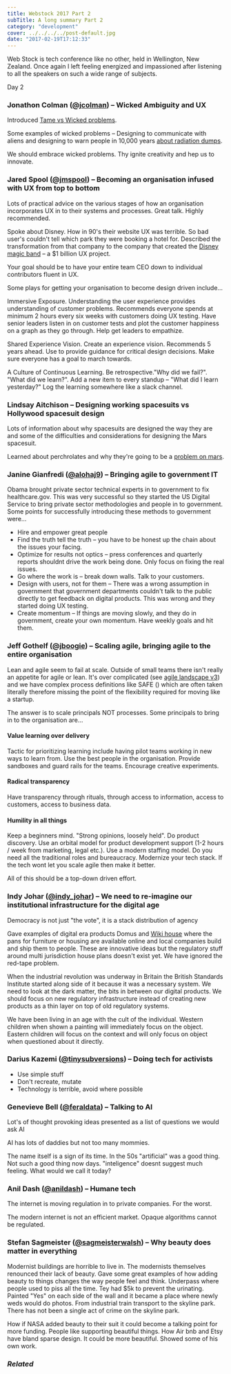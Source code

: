 ```yaml
---
title: Webstock 2017 Part 2
subTitle: A long summary Part 2
category: "development"
cover: ../../../../post-default.jpg
date: "2017-02-19T17:12:33"
---
```


Web Stock is tech conference like no other, held in Wellington, New Zealand. Once again I left feeling energized and impassioned after listening to all the speakers on such a wide range of subjects.

Day 2

### Jonathon Colman ([@jcolman][12]) – Wicked Ambiguity and UX

Introduced [Tame vs Wicked problems][13].

Some examples of wicked problems – Designing to communicate with aliens  and designing to warn people in 10,000 years [about radiation dumps][14].

We should embrace wicked problems. Thy ignite creativity and hep us to innovate.

### Jared Spool ([@jmspool][15]) – Becoming an organisation infused with UX from top to bottom

Lots of practical advice on the various stages of how an organisation incorporates UX in to their systems and processes. Great talk. Highly recommended.

Spoke about Disney. How in 90's their website UX was terrible. So bad user's couldn't tell which park they were booking a hotel for. Described the transformation from that company to the company that created the [Disney magic band][16] – a $1 billion UX project.

Your goal should be to have your entire team CEO down to individual contributors fluent in UX.

Some plays for getting your organisation to become design driven include…

Immersive Exposure. Understanding the user experience provides understanding of customer problems. Recommends everyone spends at minimum 2 hours every six weeks with customers doing UX testing. Have senior leaders listen in on customer tests and plot the customer happiness on a graph as they go through. Help get leaders to empathize.

Shared Experience Vision. Create an experience vision. Recommends 5 years ahead. Use to provide guidance for critical design decisions. Make sure everyone has a goal to march towards.

A Culture of Continuous Learning. Be retrospective."Why did we fail?". "What did we learn?". Add a new item to every standup – "What did I learn yesterday?" Log the learning somewhere like a slack channel.

### Lindsay Aitchison – Designing working spacesuits vs Hollywood spacesuit design

Lots of information about why spacesuits are designed the way they are and some of the difficulties and considerations for designing the Mars spacesuit.

Learned about perchrolates and why they're going to be a [problem on mars][17].

### Janine Gianfredi ([@alohaj9][18]) – Bringing agile to government IT

Obama brought private sector technical experts in to government to fix healthcare.gov. This was very successful so they started the US Digital Service to bring private sector methodologies and people in to government. Some points for successfully introducing these methods to government were…

* Hire and empower great people
* Find the truth tell the truth – you have to be honest up the chain about the issues your facing.
* Optimize for results not optics – press conferences and quarterly reports shouldnt drive the work being done. Only focus on fixing the real issues.
* Go where the work is – break down walls. Talk to your customers.
* Design with users, not for them – There was a wrong assumption in government that government departments couldn't talk to the public directly to get feedback on digital products. This was wrong and they started doing UX testing.
* Create momentum – If things are moving slowly, and they do in government, create your own momentum. Have weekly goals and hit them.

### Jeff Gothelf ([@jboogie][19]) – Scaling agile, bringing agile to the entire organisation

Lean and agile seem to fail at scale. Outside of small teams there isn't really an appetite for agile or lean. It's over complicated (see [agile landscape v3][20]) and we have complex process definitions like SAFE () which are often taken literally therefore missing the point of the flexibility required for moving like a startup.

The answer is to scale principals NOT processes. Some principals to bring in to the organisation are…

#### Value learning over delivery

Tactic for prioritizing learning include having pilot teams working in new ways to learn from. Use the best people in the organisation. Provide sandboxes and guard rails for the teams. Encourage creative experiments.

#### Radical transparency

Have transparency through rituals, through access to information, access to customers, access to business data.

#### Humility in all things

Keep a beginners mind. "Strong opinions, loosely held". Do product discovery. Use an orbital model for product development support (1-2 hours / week from marketing, legal etc.). Use a modern staffing model. Do you need all the traditional roles and bureaucracy. Modernize your tech stack. If the tech wont let you scale agile then make it better.

All of this should be a top-down driven effort.

### Indy Johar ([@indy_johar][22]) – We need to re-imagine our institutional infrastructure for the digital age

Democracy is not just "the vote", it is a stack distribution of agency

Gave examples of digital era products Domus and [Wiki house][23] where the pans for furniture or housing are available online and local companies build and ship them to people. These are innovative ideas but the regulatory stuff around multi jurisdiction house plans doesn't exist yet. We have ignored the red-tape problem.

When the industrial revolution was underway in Britain the British Standards Institute started along side of it because it was a necessary system. We need to look at the dark matter, the bits in between our digital products. We should focus on new regulatory infrastructure instead of creating new products as a thin layer on top of old regulatory systems.

We have been living in an age with the cult of the individual. Western children when shown a painting will immediately focus on the object. Eastern children will focus on the context and will only focus on object when questioned about it directly.

### Darius Kazemi ([@tinysubversions][24]) – Doing tech for activists

* Use simple stuff
* Don't recreate, mutate
* Technology is terrible, avoid where possible

### Genevieve Bell ([@feraldata][25]) – Talking to AI

Lot's of thought provoking ideas presented as a list of questions we would ask AI

AI has lots of daddies but not too many mommies.

The name itself is a sign of its time. In the 50s "artificial" was a good thing. Not such a good thing now days. "inteligence" doesnt suggest much feeling. What would we call it today?

### Anil Dash ([@anildash][26]) – Humane tech

The internet is moving regulation in to private companies. For the worst.

The modern internet is not an efficient market. Opaque algorithms cannot be regulated.

### Stefan Sagmeister ([@sagmeisterwalsh][27]) – Why beauty does matter in everything

Modernist buildings are horrible to live in. The modernists themselves renounced their lack of beauty. Gave some great examples of how adding beauty to things changes the way people feel and think. Underpass where people used to piss all the time. Tey had $5k to prevent the urinating. Painted "Yes" on each side of the wall and it became a place where newly weds would do photos. From industrial train transport to the skyline park. There has not been a single act of crime on the skyline park.

How if NASA added beauty to their suit it could become a talking point for more funding. People like supporting beautiful things. How Air bnb and Etsy have bland sparse design. It could be more beautiful. Showed some of his own work.

### _Related_

[12]: https://twitter.com/jcolman
[13]: https://en.wikipedia.org/wiki/Wicked_problem
[14]: http://www.slate.com/blogs/the_eye/2014/05/14/_99_percent_invisible_by_roman_mars_designing_warning_symbols_for_the_nation.html
[15]: https://twitter.com/jmspool
[16]: https://www.wired.com/2015/03/disney-magicband/
[17]: http://www.space.com/21554-mars-toxic-perchlorate-chemicals.html
[18]: https://twitter.com/alohaj9
[19]: https://twitter.com/jboogie
[20]: http://www.slideshare.net/PratikKhasnabis/clipboards/deloitte-agile-landscape-v3
[21]: https://www.goodreads.com/book/show/28951428-radical-focus
[22]: https://twitter.com/indy_johar
[23]: https://wikihouse.cc/
[24]: https://twitter.com/tinysubversions
[25]: https://twitter.com/feraldata
[26]: https://twitter.com/anildash
[27]: https://twitter.com/sagmeisterwalsh